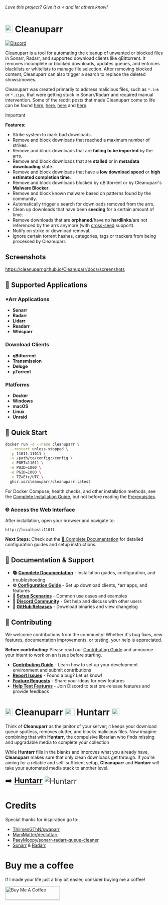 _Love this project? Give it a ⭐️ and let others know!_

# <img width="24px" src="./Logo/256.png" alt="Cleanuparr"></img> Cleanuparr

[![Discord](https://img.shields.io/discord/1306721212587573389?color=7289DA&label=Discord&style=for-the-badge&logo=discord)](https://discord.gg/SCtMCgtsc4)

Cleanuparr is a tool for automating the cleanup of unwanted or blocked files in Sonarr, Radarr, and supported download clients like qBittorrent. It removes incomplete or blocked downloads, updates queues, and enforces blacklists or whitelists to manage file selection. After removing blocked content, Cleanuparr can also trigger a search to replace the deleted shows/movies.

Cleanuparr was created primarily to address malicious files, such as `*.lnk` or `*.zipx`, that were getting stuck in Sonarr/Radarr and required manual intervention. Some of the reddit posts that made Cleanuparr come to life can be found [here](https://www.reddit.com/r/sonarr/comments/1gqnx16/psa_sonarr_downloaded_a_virus/), [here](https://www.reddit.com/r/sonarr/comments/1gqwklr/sonar_downloaded_a_mkv_file_which_looked_like_a/), [here](https://www.reddit.com/r/sonarr/comments/1gpw2wa/downloaded_waiting_to_import/) and [here](https://www.reddit.com/r/sonarr/comments/1gpi344/downloads_not_importing_no_files_found/).

> [!IMPORTANT]
> **Features:**
> - Strike system to mark bad downloads.
> - Remove and block downloads that reached a maximum number of strikes.
> - Remove and block downloads that are **failing to be imported** by the arrs.
> - Remove and block downloads that are **stalled** or in **metadata downloading** state.
> - Remove and block downloads that have a **low download speed** or **high estimated completion time**.
> - Remove and block downloads blocked by qBittorrent or by Cleanuparr's **Malware Blocker**.
> - Remove and block known malware based on patterns found by the community.
> - Automatically trigger a search for downloads removed from the arrs.
> - Clean up downloads that have been **seeding** for a certain amount of time.
> - Remove downloads that are **orphaned**/have no **hardlinks**/are not referenced by the arrs anymore (with [cross-seed](https://www.cross-seed.org/) support).
> - Notify on strike or download removal.
> - Ignore certain torrent hashes, categories, tags or trackers from being processed by Cleanuparr.

## Screenshots

https://cleanuparr.github.io/Cleanuparr/docs/screenshots

## 🎯 Supported Applications

### *Arr Applications
- **Sonarr**
- **Radarr**
- **Lidarr**
- **Readarr**
- **Whisparr**

### Download Clients
- **qBittorrent**
- **Transmission**
- **Deluge**
- **µTorrent**

### Platforms
- **Docker**
- **Windows**
- **macOS**
- **Linux**
- **Unraid**

## 🚀 Quick Start

```bash
docker run -d --name cleanuparr \
  --restart unless-stopped \
  -p 11011:11011 \
  -v /path/to/config:/config \
  -e PORT=11011 \
  -e PUID=1000 \
  -e PGID=1000 \
  -e TZ=Etc/UTC \
  ghcr.io/cleanuparr/cleanuparr:latest
```

For Docker Compose, health checks, and other installation methods, see the [Complete Installation Guide](https://cleanuparr.github.io/Cleanuparr/docs/installation/detailed), but not before reading the [Prerequisites](https://cleanuparr.github.io/Cleanuparr/docs/installation/).

### 🌐 Access the Web Interface

After installation, open your browser and navigate to:
```
http://localhost:11011
```

**Next Steps:** Check out the [📖 Complete Documentation](https://cleanuparr.github.io/Cleanuparr/) for detailed configuration guides and setup instructions.

## 📖 Documentation & Support

- **📚 [Complete Documentation](https://cleanuparr.github.io/Cleanuparr/)** - Installation guides, configuration, and troubleshooting
- **⚙️ [Configuration Guide](https://cleanuparr.github.io/Cleanuparr/docs/category/configuration)** - Set up download clients, *arr apps, and features
- **🔧 [Setup Scenarios](https://cleanuparr.github.io/Cleanuparr/docs/category/setup-scenarios)** - Common use cases and examples
- **💬 [Discord Community](https://discord.gg/SCtMCgtsc4)** - Get help and discuss with other users
- **🔗 [GitHub Releases](https://github.com/Cleanuparr/Cleanuparr/releases)** - Download binaries and view changelog

## 🤝 Contributing

We welcome contributions from the community! Whether it's bug fixes, new features, documentation improvements, or testing, your help is appreciated.

**Before contributing:** Please read our [Contributing Guide](CONTRIBUTING.md) and announce your intent to work on an issue before starting.

- **[Contributing Guide](CONTRIBUTING.md)** - Learn how to set up your development environment and submit contributions
- **[Report Issues](https://github.com/Cleanuparr/Cleanuparr/issues/new/choose)** - Found a bug? Let us know!
- **[Feature Requests](https://github.com/Cleanuparr/Cleanuparr/issues/new/choose)** - Share your ideas for new features
- **[Help Test Features](https://discord.gg/SCtMCgtsc4)** - Join Discord to test pre-release features and provide feedback

# <img style="vertical-align: middle;" width="24px" src="./Logo/256.png" alt="Cleanuparr"> <span style="vertical-align: middle;">Cleanuparr</span> <img src="https://raw.githubusercontent.com/FortAwesome/Font-Awesome/6.x/svgs/solid/x.svg" height="24px" width="30px" style="vertical-align: middle;"> <span style="vertical-align: middle;">Huntarr</span> <img style="vertical-align: middle;" width="24px" src="https://github.com/plexguide/Huntarr.io/blob/main/frontend/static/logo/512.png?raw=true" alt Huntarr></img>

Think of **Cleanuparr** as the janitor of your server; it keeps your download queue spotless, removes clutter, and blocks malicious files. Now imagine combining that with **Huntarr**, the compulsive librarian who finds missing and upgradable media to complete your collection

While **Huntarr** fills in the blanks and improves what you already have, **Cleanuparr** makes sure that only clean downloads get through. If you're aiming for a reliable and self-sufficient setup, **Cleanuparr** and **Huntarr** will take your automated media stack to another level.

<span style="font-size:24px"> ➡️ [**Huntarr**](https://github.com/plexguide/Huntarr.io) <span style="vertical-align: middle">![Huntarr](https://img.shields.io/github/stars/plexguide/Huntarr.io?style=social)</span></span> 

# Credits
Special thanks for inspiration go to:
- [ThijmenGThN/swaparr](https://github.com/ThijmenGThN/swaparr)
- [ManiMatter/decluttarr](https://github.com/ManiMatter/decluttarr)
- [PaeyMoopy/sonarr-radarr-queue-cleaner](https://github.com/PaeyMoopy/sonarr-radarr-queue-cleaner)
- [Sonarr](https://github.com/Sonarr/Sonarr) & [Radarr](https://github.com/Radarr/Radarr)

# Buy me a coffee
If I made your life just a tiny bit easier, consider buying me a coffee!

<a href="https://buymeacoffee.com/flaminel" target="_blank"><img src="https://www.buymeacoffee.com/assets/img/custom_images/orange_img.png" alt="Buy Me A Coffee" style="height: 41px !important;width: 174px !important;box-shadow: 0px 3px 2px 0px rgba(190, 190, 190, 0.5) !important;-webkit-box-shadow: 0px 3px 2px 0px rgba(190, 190, 190, 0.5) !important;" ></a>
